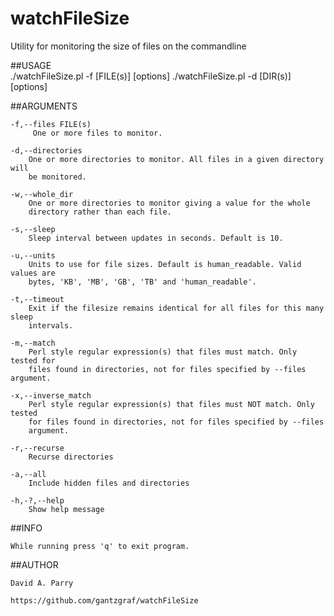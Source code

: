 # watchFileSize
Utility for monitoring the size of files on the commandline


##USAGE  
    ./watchFileSize.pl -f [FILE(s)] [options] 
    ./watchFileSize.pl -d [DIR(s)]  [options] 

##ARGUMENTS

    -f,--files FILE(s)
         One or more files to monitor.

    -d,--directories
        One or more directories to monitor. All files in a given directory will 
        be monitored.

    -w,--whole_dir
        One or more directories to monitor giving a value for the whole
        directory rather than each file.

    -s,--sleep
        Sleep interval between updates in seconds. Default is 10.

    -u,--units
        Units to use for file sizes. Default is human_readable. Valid values are 
        bytes, 'KB', 'MB', 'GB', 'TB' and 'human_readable'.

    -t,--timeout
        Exit if the filesize remains identical for all files for this many sleep 
        intervals.

    -m,--match
        Perl style regular expression(s) that files must match. Only tested for 
        files found in directories, not for files specified by --files argument.

    -x,--inverse_match
        Perl style regular expression(s) that files must NOT match. Only tested
        for files found in directories, not for files specified by --files
        argument.

    -r,--recurse
        Recurse directories

    -a,--all
        Include hidden files and directories

    -h,-?,--help
        Show help message

##INFO

    While running press 'q' to exit program.

##AUTHOR
    
    David A. Parry

    https://github.com/gantzgraf/watchFileSize
